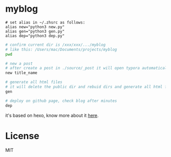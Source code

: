 # myblog
```
# set alias in ~/.zhsrc as follows:
alias new="python3 new.py"
alias gen="python3 gen.py"
alias dep="python3 dep.py"
```

```bash
# confirm current dir is /xxx/xxx/.../myblog
# like this: /Users/mac/Documents/projects/myblog
pwd 

# new a post
# after create a post in ./source/_post it will open typora automatically
new title_name  

# generate all html files
# it will delete the public dir and rebuid dirs and generate all html files
gen 

# deploy on github page, check blog after minutes 
dep
```

it's based on hexo, know more about it [here](https://hexo.io).

# License
MIT



